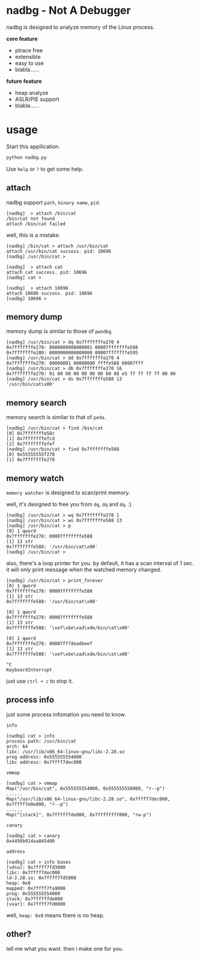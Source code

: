 # nadbg - Not A Debugger

nadbg is designed to analyze memory of the Linux process.

__core feature__
- ptrace free
- extensible
- easy to use
- blabla......

__future feature__
- heap analyze
- ASLR/PIE support
- blabla......

# usage

Start this appilication.

```py
python nadbg.py
```

Use `help` or `?` to get some help.

## attach

nadbg support `path`, `binary name`, `pid`.

```
[nadbg]  > attach /bin/cat
/bin/cat not found
attach /bin/cat failed
```

well, this is a mistake.

```
[nadbg] /bin/cat > attach /usr/bin/cat
attach /usr/bin/cat success. pid: 10696
[nadbg] /usr/bin/cat >
```

```
[nadbg]  > attach cat
attach cat success. pid: 10696
[nadbg] cat >
```

```
[nadbg]  > attach 10696
attach 10696 success. pid: 10696
[nadbg] 10696 >
```

## memory dump

memory dump is similar to those of `pwndbg`.

```
[nadbg] /usr/bin/cat > dq 0x7fffffffe270 4
0x7fffffffe270: 0000000000000001 00007fffffffe588
0x7fffffffe280: 0000000000000000 00007fffffffe595
[nadbg] /usr/bin/cat > dd 0x7fffffffe270 4
0x7fffffffe270: 00000001 00000000 ffffe588 00007fff
[nadbg] /usr/bin/cat > db 0x7fffffffe270 16
0x7fffffffe270: 01 00 00 00 00 00 00 00 88 e5 ff ff ff 7f 00 00
[nadbg] /usr/bin/cat > ds 0x7fffffffe588 13
'/usr/bin/cat\x00'
```

## memory search

memory search is similar to that of `peda`.

```
[nadbg] /usr/bin/cat > find /bin/cat
[0] 0x7fffffffe58c
[1] 0x7fffffffefcd
[2] 0x7fffffffefef
[nadbg] /usr/bin/cat > find 0x7fffffffe588
[0] 0x55555555f278
[1] 0x7fffffffe278
```

## memory watch

`memory watcher` is designed to scan/print memory.

well, it's designed to free you from `dq`, `dq` and `dq`. :)

```
[nadbg] /usr/bin/cat > wq 0x7fffffffe278 1
[nadbg] /usr/bin/cat > ws 0x7fffffffe588 13
[nadbg] /usr/bin/cat > p
[0] 1 qword
0x7fffffffe278: 00007fffffffe588
[1] 13 str
0x7fffffffe588: '/usr/bin/cat\x00'
[nadbg] /usr/bin/cat >
```

also, there's a loop printer for you. by default, it has a scan interval of 1 sec. it will only print message when the watched memory changed.

```
[nadbg] /usr/bin/cat > print_forever
[0] 1 qword
0x7fffffffe278: 00007fffffffe588
[1] 13 str
0x7fffffffe588: '/usr/bin/cat\x00'

[0] 1 qword
0x7fffffffe278: 00007fffffffe588
[1] 13 str
0x7fffffffe588: '\xef\xbe\xad\xde/bin/cat\x00'

[0] 1 qword
0x7fffffffe278: 00007fffdeadbeef
[1] 13 str
0x7fffffffe588: '\xef\xbe\xad\xde/bin/cat\x00'

^C
KeyboardInterrupt
```

just use `ctrl + c` to stop it.

## process info

just some process infomation you need to know.

`info`

```
[nadbg] cat > info
process path: /usr/bin/cat
arch: 64
libc: /usr/lib/x86_64-linux-gnu/libc-2.28.so
prog address: 0x555555554000
libc address: 0x7ffff7dec000
```

`vmmap`

```
[nadbg] cat > vmmap
Map("/usr/bin/cat", 0x555555554000, 0x555555556000, "r--p")
......
Map("/usr/lib/x86_64-linux-gnu/libc-2.28.so", 0x7ffff7dec000, 0x7ffff7e0e000, "r--p")
......
Map("[stack]", 0x7ffffffde000, 0x7ffffffff000, "rw-p")
```

`canary`

```
[nadbg] cat > canary
0x4456b914aa845400
```

`address`

```
[nadbg] cat > info bases
[vdso]: 0x7ffff7fd3000
libc: 0x7ffff7dec000
ld-2.28.so: 0x7ffff7fd5000
heap: 0x0
mapped: 0x7ffff7fa9000
prog: 0x555555554000
stack: 0x7ffffffde000
[vvar]: 0x7ffff7fd0000
```

well, `heap: 0x0` means there is no heap.
## other?

tell me what you want. then i make one for you.